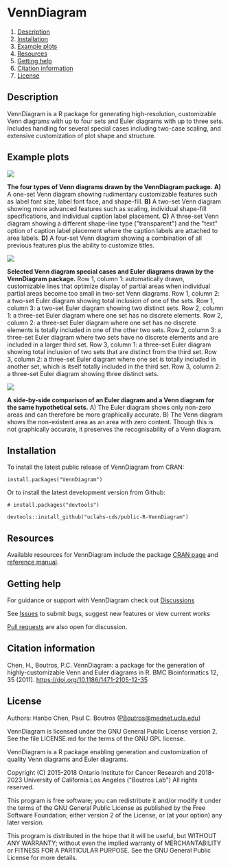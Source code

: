 # VennDiagram

1. [Description](#description)
2. [Installation](#installation)
3. [Example plots](#example-plots)
4. [Resources](#resources)
5. [Getting help](#getting-help)
6. [Citation information](#citation-information)
7. [License](#license)

## Description

VennDiagram is a R package for generating high-resolution, customizable Venn diagrams with up to four sets and Euler diagrams with up to three sets. Includes handling for several special cases including two-case scaling, and extensive customization of plot shape and structure.

## Example plots

![](https://media.springernature.com/full/springer-static/image/art%3A10.1186%2F1471-2105-12-35/MediaObjects/12859_2010_Article_5075_Fig1_HTML.jpg?as=webp)

**The four types of Venn diagrams drawn by the VennDiagram package.** **A)** A one-set Venn diagram showing rudimentary customizable features such as label font size, label font face, and shape-fill. **B)** A two-set Venn diagram showing more advanced features such as scaling, individual shape-fill specifications, and individual caption label placement. **C)** A three-set Venn diagram showing a different shape-line type ("transparent") and the "text" option of caption label placement where the caption labels are attached to area labels. **D)** A four-set Venn diagram showing a combination of all previous features plus the ability to customize titles.

![](https://media.springernature.com/full/springer-static/image/art%3A10.1186%2F1471-2105-12-35/MediaObjects/12859_2010_Article_5075_Fig2_HTML.jpg?as=webp)

**Selected Venn diagram special cases and Euler diagrams drawn by the VennDiagram package.** Row 1, column 1: automatically drawn, customizable lines that optimize display of partial areas when individual partial areas become too small in two-set Venn diagrams. Row 1, column 2: a two-set Euler diagram showing total inclusion of one of the sets. Row 1, column 3: a two-set Euler diagram showing two distinct sets. Row 2, column 1: a three-set Euler diagram where one set has no discrete elements. Row 2, column 2: a three-set Euler diagram where one set has no discrete elements is totally included in one of the other two sets. Row 2, column 3: a three-set Euler diagram where two sets have no discrete elements and are included in a larger third set. Row 3, column 1: a three-set Euler diagram showing total inclusion of two sets that are distinct from the third set. Row 3, column 2: a three-set Euler diagram where one set is totally included in another set, which is itself totally included in the third set. Row 3, column 2: a three-set Euler diagram showing three distinct sets.

![](https://media.springernature.com/full/springer-static/image/art%3A10.1186%2F1471-2105-12-35/MediaObjects/12859_2010_Article_5075_Fig3_HTML.jpg?as=webp)

**A side-by-side comparison of an Euler diagram and a Venn diagram for the same hypothetical sets.** A) The Euler diagram shows only non-zero areas and can therefore be more graphically accurate. B) The Venn diagram shows the non-existent area as an area with zero content. Though this is not graphically accurate, it preserves the recognisability of a Venn diagram.

## Installation

To install the latest public release of VennDiagram from CRAN:
```
install.packages("VennDiagram")
```
Or to install the latest development version from Github:
```
# install.packages("devtools")

devtools::install_github("uclahs-cds/public-R-VennDiagram")
```

## Resources

Available resources for VennDiagram include the package [CRAN page](https://cran.r-project.org/web/packages/VennDiagram/index.html) and [reference manual](https://cran.r-project.org/web/packages/VennDiagram/VennDiagram.pdf).

## Getting help

For guidance or support with VennDiagram check out [Discussions](https://github.com/uclahs-cds/public-R-VennDiagram/discussions)

See [Issues](https://github.com/uclahs-cds/public-R-VennDiagram/issues) to submit bugs, suggest new features or view current works

[Pull requests](https://github.com/uclahs-cds/public-R-VennDiagram/pulls) are also open for discussion.

## Citation information

Chen, H., Boutros, P.C. VennDiagram: a package for the generation of highly-customizable Venn and Euler diagrams in R. BMC Bioinformatics 12, 35 (2011). https://doi.org/10.1186/1471-2105-12-35

## License

Authors: Hanbo Chen, Paul C. Boutros (PBoutros@mednet.ucla.edu)

VennDiagram is licensed under the GNU General Public License version 2. See the file LICENSE.md for the terms of the GNU GPL license.

VennDiagram is a R package enabling generation and customization of quality Venn diagrams and Euler diagrams.

Copyright (C) 2015-2018 Ontario Institute for Cancer Research and 2018-2023 University of California Los Angeles ("Boutros Lab") All rights reserved.

This program is free software; you can redistribute it and/or modify it under the terms of the GNU General Public License as published by the Free Software Foundation; either version 2 of the License, or (at your option) any later version.

This program is distributed in the hope that it will be useful, but WITHOUT ANY WARRANTY; without even the implied warranty of MERCHANTABILITY or FITNESS FOR A PARTICULAR PURPOSE. See the GNU General Public License for more details.
